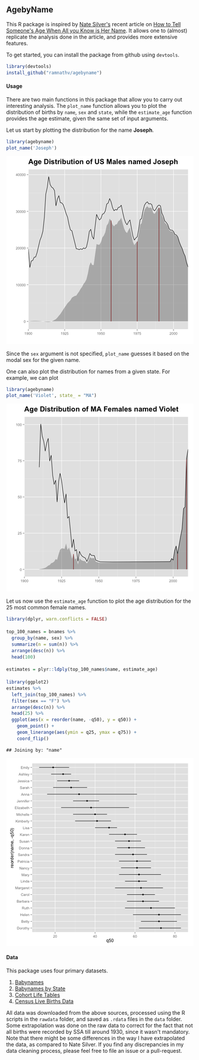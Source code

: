 ## AgebyName




This R package is inspired by [Nate Silver's](https://twitter.com/FiveThirtyEight) recent article on [How to Tell Someone's Age When All you Know is Her Name](http://fivethirtyeight.com/features/how-to-tell-someones-age-when-all-you-know-is-her-name/). It allows one to (almost) replicate the analysis done in the article, and provides more extensive features.

To get started, you can install the package from github using `devtools`.



```r
library(devtools)
install_github("ramnathv/agebyname")
```


#### Usage

There are two main functions in this package that allow you to carry out interesting analysis. The `plot_name` function allows you to plot the distribution of births by `name`, `sex` and `state`, while the `estimate_age` function provides the age estimate, given the same set of input arguments.

Let us start by plotting the distribution for the name __Joseph__.


```r
library(agebyname)
plot_name('Joseph')
```

![plot of chunk unnamed-chunk-2](figure/unnamed-chunk-2.png) 

Since the `sex` argument is not specified, `plot_name` guesses it based on the modal sex for the given name.

One can also plot the distribution for names from a given state. For example, we can plot


```r
library(agebyname)
plot_name('Violet', state_ = "MA")
```

![plot of chunk unnamed-chunk-3](figure/unnamed-chunk-3.png) 

Let us now use the `estimate_age` function to plot the age distribution for the 25 most common female names.


```r
library(dplyr, warn.conflicts = FALSE)

top_100_names = bnames %>%
  group_by(name, sex) %>%
  summarize(n = sum(n)) %>%
  arrange(desc(n)) %>%
  head(100)

estimates = plyr::ldply(top_100_names$name, estimate_age)

library(ggplot2)
estimates %>%
  left_join(top_100_names) %>%
  filter(sex == "F") %>%
  arrange(desc(n)) %>%
  head(25) %>%
  ggplot(aes(x = reorder(name, -q50), y = q50)) +
    geom_point() +
    geom_linerange(aes(ymin = q25, ymax = q75)) + 
    coord_flip()
```

```
## Joining by: "name"
```

![plot of chunk unnamed-chunk-4](figure/unnamed-chunk-4.png) 


#### Data

This package uses four primary datasets.

1. [Babynames](http://www.ssa.gov/oact/babynames/names.zip)
2. [Babynames by State](http://www.ssa.gov/oact/babynames/state/namesbystate.zip)
3. [Cohort Life Tables](http://www.ssa.gov/oact/NOTES/as120/LifeTables_Tbl_7.html)
4. [Census Live Births Data](http://www.census.gov/statab/hist/02HS0013.xls)

All data was downloaded from the above sources, processed using the R scripts in the `rawdata` folder, and saved as `.rdata` files in the `data` folder. Some extrapolation was done on the raw data to correct for the fact that not all births were recorded by SSA till around 1930, since it wasn't mandatory. Note that there might be some differences in the way I have extrapolated the data, as compared to Nate Silver. If you find any discrepancies in my data cleaning process, please feel free to file an issue or a pull-request.
